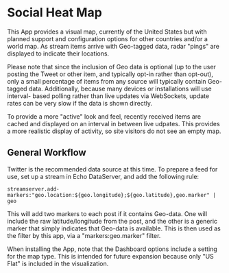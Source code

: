 Social Heat Map
===============

This App provides a visual map, currently of the United States but with planned
support and configuration options for other countries and/or a world map. As
stream items arrive with Geo-tagged data, radar "pings" are displayed to
indicate their locations.

Please note that since the inclusion of Geo data is optional (up to the user
posting the Tweet or other item, and typically opt-in rather than opt-out), only
a small percentage of items from any source will typically contain Geo-tagged
data. Additionally, because many devices or installations will use interval-
based polling rather than live updates via WebSockets, update rates can be very
slow if the data is shown directly.

To provide a more "active" look and feel, recently received items are cached
and displayed on an interval in between live udpates. This provides a more
realistic display of activity, so site visitors do not see an empty map.

General Workflow
----------------

Twitter is the recommended data source at this time. To prepare a feed for use,
set up a stream in Echo DataServer, and add the following rule:

    streamserver.add-markers:"geo.location:${geo.longitude};${geo.latitude},geo.marker" | geo

This will add two markers to each post if it contains Geo-data. One will include
the raw latitude/longitude from the post, and the other is a generic marker that
simply indicates that Geo-data is available. This is then used as the filter
by this app, via a "markers:geo.marker" filter.

When installing the App, note that the Dashboard options include a setting for
the map type. This is intended for future expansion because only "US Flat" is
included in the visualization.
